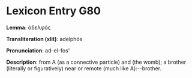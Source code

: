 # Lexicon Entry G80

**Lemma**: ἀδελφός

**Transliteration (xlit)**: adelphós

**Pronunciation**: ad-el-fos'

**Description**:
from Α (as a connective particle) and  (the womb); a brother (literally or figuratively) near or remote (much like Α):--brother.

